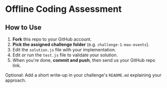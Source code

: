 # Offline Coding Assessment

## How to Use

1. **Fork** this repo to your GitHub account.
2. **Pick the assigned challenge folder** (e.g. `challenge-1-max-events`).
3. Edit the `solution.js` file with your implementation.
4. Edit or run the `test.js` file to validate your solution.
5. When you're done, **commit and push**, then send us your GitHub repo link.

Optional: Add a short write-up in your challenge's `README.md` explaining your approach.
